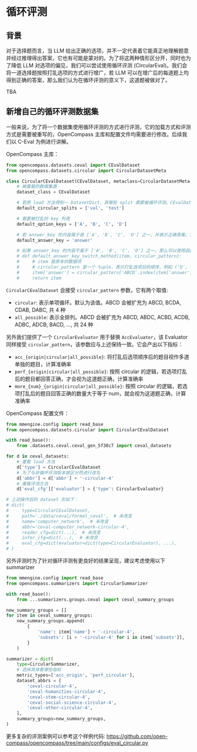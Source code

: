 # 循环评测

## 背景

对于选择题而言，当 LLM 给出正确的选项，并不一定代表着它能真正地理解题意并经过推理得出答案，它也有可能是蒙对的。为了将这两种情形区分开，同时也为了降低 LLM 对选项的偏见，我们可以尝试使用循环评测 (CircularEval)。我们会将一道选择题按照打乱选项的方式进行增广，若 LLM 可以在增广后的每道题上均得到正确的答案，那么我们认为在循环评测的意义下，这道题被做对了。

TBA

## 新增自己的循环评测数据集

一般来说，为了将一个数据集使用循环评测的方式进行评测，它的加载方式和评测方式是需要被重写的，OpenCompass 主库和配置文件均需要进行修改。后续我们以 C-Eval 为例进行讲解。

OpenCompass 主库：

```python
from opencompass.datasets.ceval import CEvalDataset
from opencompass.datasets.circular import CircularDatasetMeta

class CircularCEvalDataset(CEvalDataset, metaclass=CircularDatasetMeta):
    # 被重载的数据集类
    dataset_class = CEvalDataset

    # 若原 load 方法得到一 DatasetDict，其哪些 split 需要被循环评测。CEvalDataset load 得到 [dev, val, test]，我们只需要对 val 和 test 进行循环评测，dev 不需要
    default_circular_splits = ['val', 'test']

    # 需要被打乱的 key 列表
    default_option_keys = ['A', 'B', 'C', 'D']

    # 若 answer_key 的内容属于是 ['A', 'B', 'C', 'D'] 之一，并表示正确答案。该字段表示打乱选项后，需要如何更新正确答案。与 default_answer_key_switch_method 二选一
    default_answer_key = 'answer'

    # 如果 answer_key 的内容不属于 ['A', 'B', 'C', 'D'] 之一，那么可以使用函数的方式来指定打乱选项后的正确答案。与 default_answer_key 二选一
    # def default_answer_key_switch_method(item, circular_pattern):
    #     # item 是原本的数据项
    #     # circular_pattern 是一个 tuple，表示打乱选项后的顺序，例如 ('D', 'A', 'B', 'C') 表示原来的 A 选项变成了 D，原来的 B 选项变成了 A，以此类推
    #     item['answer'] = circular_pattern['ABCD'.index(item['answer'])]
    #     return item
```

`CircularCEvalDataset` 会接受 `circular_pattern` 参数，它有两个取值:

- `circular`: 表示单项循环。默认为该值。ABCD 会被扩充为 ABCD, BCDA, CDAB, DABC, 共 4 种
- `all_possible`: 表示全排列。ABCD 会被扩充为 ABCD, ABDC, ACBD, ACDB, ADBC, ADCB, BACD, ..., 共 24 种

另外我们提供了一个 `CircularEvaluator` 用于替换 `AccEvaluator`，该 Evaluator 同样接受 `circular_pattern`，该参数应与上述保持一致。它会产出以下指标：

- `acc_{origin|circular|all_possible}`: 将打乱后选项顺序后的题目视作多道单独的题目，计算准确率
- `perf_{origin|circular|all_possible}`: 按照 circular 的逻辑，若选项打乱后的题目都回答正确，才会视为这道题正确，计算准确率
- `more_{num}_{origin|circular|all_possible}`: 按照 circular 的逻辑，若选项打乱后的题目回答正确的数量大于等于 num，就会视为这道题正确，计算准确率

OpenCompass 配置文件：

```python
from mmengine.config import read_base
from opencompass.datasets.circular import CircularCEvalDataset

with read_base():
    from .datasets.ceval.ceval_gen_5f30c7 import ceval_datasets

for d in ceval_datasets:
    # 重载 load 方法
    d['type'] = CircularCEvalDataset
    # 为了与非循环评测版本做区分而进行改名
    d['abbr'] = d['abbr'] + '-circular-4'
    # 重载评测方法
    d['eval_cfg']['evaluator'] = {'type': CircularEvaluator}

# 上述操作后的 dataset 形如下：
# dict(
#     type=CircularCEvalDataset,
#     path='./data/ceval/formal_ceval',  # 未改变
#     name='computer_network',  # 未改变
#     abbr='ceval-computer_network-circular-4',
#     reader_cfg=dict(...),  # 未改变
#     infer_cfg=dict(...),  # 未改变
#     eval_cfg=dict(evaluator=dict(type=CircularEvaluator), ...),
# )
```

另外评测时为了针对循环评测有更良好的结果呈现，建议考虑使用以下 summarizer

```python
from mmengine.config import read_base
from opencompass.summarizers import CircularSummarizer

with read_base():
    from ...summarizers.groups.ceval import ceval_summary_groups

new_summary_groups = []
for item in ceval_summary_groups:
    new_summary_groups.append(
        {
            'name': item['name'] + '-circular-4',
            'subsets': [i + '-circular-4' for i in item['subsets']],
        }
    )

summarizer = dict(
    type=CircularSummarizer,
    # 选择具体看哪些指标
    metric_types=['acc_origin', 'perf_circular'],
    dataset_abbrs = [
        'ceval-circular-4',
        'ceval-humanities-circular-4',
        'ceval-stem-circular-4',
        'ceval-social-science-circular-4',
        'ceval-other-circular-4',
    ],
    summary_groups=new_summary_groups,
)
```

更多复杂的评测案例可以参考这个样例代码: https://github.com/open-compass/opencompass/tree/main/configs/eval_circular.py
